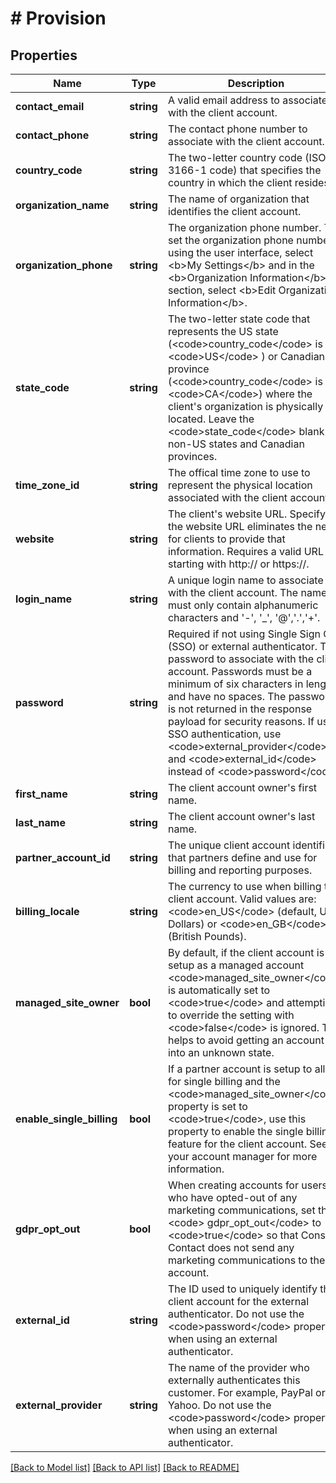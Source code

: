 # # Provision

## Properties

Name | Type | Description | Notes
------------ | ------------- | ------------- | -------------
**contact_email** | **string** | A valid email address to associate with the client account. |
**contact_phone** | **string** | The contact phone number to associate with the client account. | [optional]
**country_code** | **string** | The two-letter country code (ISO 3166-1 code) that specifies the country in which the client resides. |
**organization_name** | **string** | The name of organization that identifies the client account. | [optional]
**organization_phone** | **string** | The organization phone number. To set the organization phone number using the user interface, select &lt;b&gt;My Settings&lt;/b&gt; and in the &lt;b&gt;Organization Information&lt;/b&gt; section, select &lt;b&gt;Edit Organization Information&lt;/b&gt;. | [optional]
**state_code** | **string** | The two-letter state code that represents the US state (&lt;code&gt;country_code&lt;/code&gt; is &lt;code&gt;US&lt;/code&gt; ) or Canadian province (&lt;code&gt;country_code&lt;/code&gt; is &lt;code&gt;CA&lt;/code&gt;) where the client&#39;s organization is physically located. Leave the &lt;code&gt;state_code&lt;/code&gt; blank for non-US states and Canadian provinces. |
**time_zone_id** | **string** | The offical time zone to use to represent the physical location associated with the client account. | [optional]
**website** | **string** | The client&#39;s website URL. Specifying the website URL eliminates the need for clients to provide that information. Requires a valid URL starting with http:// or https://. | [optional]
**login_name** | **string** | A unique login name to associate with the client account. The name must only contain alphanumeric characters and &#39;-&#39;, &#39;_&#39;, &#39;@&#39;,&#39;.&#39;,&#39;+&#39;. |
**password** | **string** | Required if not using Single Sign On (SSO) or external authenticator. The password to associate with the client account. Passwords must be a minimum of six characters in length and have no spaces. The password is not returned in the response payload for security reasons. If using SSO authentication, use &lt;code&gt;external_provider&lt;/code&gt; and &lt;code&gt;external_id&lt;/code&gt; instead of &lt;code&gt;password&lt;/code&gt;. | [optional]
**first_name** | **string** | The client account owner&#39;s first name. | [optional]
**last_name** | **string** | The client account owner&#39;s last name. | [optional]
**partner_account_id** | **string** | The unique client account identifier that partners define and use for billing and reporting purposes. | [optional]
**billing_locale** | **string** | The currency to use when billing the client account. Valid values are: &lt;code&gt;en_US&lt;/code&gt; (default, US Dollars) or &lt;code&gt;en_GB&lt;/code&gt; (British Pounds). | [optional]
**managed_site_owner** | **bool** | By default, if the client account is setup as a managed account &lt;code&gt;managed_site_owner&lt;/code&gt; is automatically set to &lt;code&gt;true&lt;/code&gt; and attempting to override the setting with &lt;code&gt;false&lt;/code&gt; is ignored. This helps to avoid getting an account into an unknown state. | [optional]
**enable_single_billing** | **bool** | If a partner account is setup to allow for single billing and the &lt;code&gt;managed_site_owner&lt;/code&gt; property is set to &lt;code&gt;true&lt;/code&gt;, use this property to enable the single billing feature for the client account. See your account manager for more information. | [optional]
**gdpr_opt_out** | **bool** | When creating accounts for users who have opted-out of any marketing communications, set  the &lt;code&gt; gdpr_opt_out&lt;/code&gt;  to &lt;code&gt;true&lt;/code&gt;  so that Constant Contact does not send any marketing communications to the account. | [optional]
**external_id** | **string** | The ID used to uniquely identify the client account for the external authenticator. Do not use the &lt;code&gt;password&lt;/code&gt; property when using an external authenticator. | [optional]
**external_provider** | **string** | The name of the provider who externally authenticates this customer. For example, PayPal or Yahoo. Do not use the &lt;code&gt;password&lt;/code&gt; property when using an external authenticator. | [optional]

[[Back to Model list]](../../README.md#models) [[Back to API list]](../../README.md#endpoints) [[Back to README]](../../README.md)
